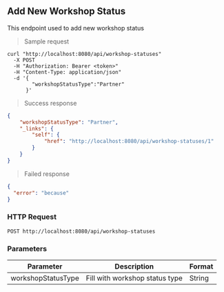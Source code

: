## Add New Workshop Status

This endpoint used to add new workshop status

> Sample request

```shell
curl "http://localhost:8080/api/workshop-statuses"
  -X POST
  -H "Authorization: Bearer <token>"
  -H "Content-Type: application/json"
  -d '{
        "workshopStatusType":"Partner"
      }'
```

> Success response

```json
{
    "workshopStatusType": "Partner",
    "_links": {
        "self": {
            "href": "http://localhost:8080/api/workshop-statuses/1"
        }
    }
}
```

> Failed response

```json
{
  "error": "because"
}
```

### HTTP Request

`POST http://localhost:8080/api/workshop-statuses`

### Parameters

Parameter | Description | Format 
--------- | ----------- | ------ 
workshopStatusType | Fill with workshop status type | String 